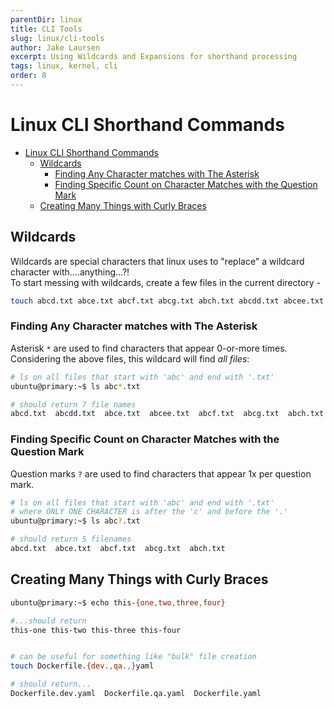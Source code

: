 ```yaml
---
parentDir: linux
title: CLI Tools
slug: linux/cli-tools
author: Jake Laursen
excerpt: Using Wildcards and Expansions for shorthand processing
tags: linux, kernel, cli
order: 8
---
```


# Linux CLI Shorthand Commands
- [Linux CLI Shorthand Commands](#linux-cli-shorthand-commands)
  - [Wildcards](#wildcards)
    - [Finding Any Character matches with The Asterisk](#finding-any-character-matches-with-the-asterisk)
    - [Finding Specific Count on Character Matches with the Question Mark](#finding-specific-count-on-character-matches-with-the-question-mark)
  - [Creating Many Things with Curly Braces](#creating-many-things-with-curly-braces)
## Wildcards
Wildcards are special characters that linux uses to "replace" a wildcard character with....anything...?!  
To start messing with wildcards, create a few files in the current directory -
```bash
touch abcd.txt abce.txt abcf.txt abcg.txt abch.txt abcdd.txt abcee.txt
```


### Finding Any Character matches with The Asterisk
Asterisk `*` are used to find characters that appear 0-or-more times.  
Considering the above files, this wildcard will find _all files_:

```bash  
# ls on all files that start with 'abc' and end with '.txt'
ubuntu@primary:~$ ls abc*.txt

# should return 7 file names
abcd.txt  abcdd.txt  abce.txt  abcee.txt  abcf.txt  abcg.txt  abch.txt
```
### Finding Specific Count on Character Matches with the Question Mark
Question marks `?` are used to find characters that appear 1x per question mark.  

```bash  
# ls on all files that start with 'abc' and end with '.txt'
# where ONLY ONE CHARACTER is after the 'c' and before the '.'
ubuntu@primary:~$ ls abc?.txt

# should return 5 filenames
abcd.txt  abce.txt  abcf.txt  abcg.txt  abch.txt
```  

## Creating Many Things with Curly Braces
```bash
ubuntu@primary:~$ echo this-{one,two,three,four}

#...should return
this-one this-two this-three this-four


# can be useful for something like "bulk" file creation
touch Dockerfile.{dev.,qa.,}yaml

# should return...
Dockerfile.dev.yaml  Dockerfile.qa.yaml  Dockerfile.yaml
```